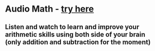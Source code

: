 # Audio Math - [try here](https://4skinskywalker.github.io/Audio-Math/)

## Listen and watch to learn and improve your arithmetic skills using both side of your brain (only addition and subtraction for the moment)
